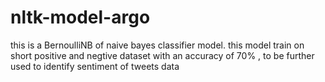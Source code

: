 # nltk-model-argo
this is a BernoulliNB of naive bayes classifier model. 
this model train on short positive and negtive dataset 
with an accuracy of 70% , to be further used to identify
sentiment of tweets data
